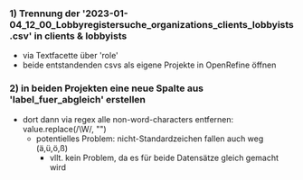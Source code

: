 ### 1) Trennung der '2023-01-04_12_00_Lobbyregistersuche_organizations_clients_lobbyists.csv' in clients & lobbyists
- via Textfacette über 'role'
- beide entstandenden csvs als eigene Projekte in OpenRefine öffnen
### 2) in beiden Projekten eine neue Spalte aus 'label_fuer_abgleich' erstellen
- dort dann via regex alle non-word-characters entfernen: value.replace(/\W/, "")
  - potentielles Problem: nicht-Standardzeichen fallen auch weg (ä,ü,ö,ß)
    - vllt. kein Problem, da es für beide Datensätze gleich gemacht wird
